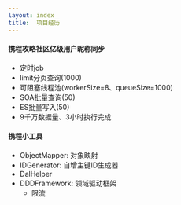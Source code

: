 ```yaml
---
layout: index
title:  项目经历
---
```


#### 携程攻略社区亿级用户昵称同步

* 定时job
* limit分页查询(1000)
* 可阻塞线程池(workerSize=8、queueSize=1000)
* SOA批量查询(50)
* ES批量写入(50)
* 9千万数据量、3小时执行完成

#### 携程小工具

* ObjectMapper: 对象映射
* IDGenerator: 自增主键ID生成器
* DalHelper
* DDDFramework: 领域驱动框架
    * 限流
